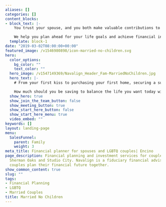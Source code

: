 ```yaml
---
aliases: []
categories: []
content_blocks:
- block_text: |-
    You trust your spouse, and you both make valuable contributions to provide for the household. We believe you deserve a team of financial experts you can trust to help you achieve financial peace of mind together.

    We help you plan ahead for your life goals and achieve financial independence together. We’d like to share with you how you will benefit from our wealth of experience helping spouses navigate important financial decisions today and in the future.
  template: block-1
date: "2019-03-02T08:00:00+00:00"
featured_image: /v1546980898/icon-married-no-children.svg
hero:
  color_options:
    bg_color: ""
    text_color: ""
  hero_image: /v1547149369/Navalign_Header_Fam-MarriedNoChildren.jpg
  hero_text: |-
    # From your first kiss to purchasing your first home, securing a successful financial future together comes with plenty of decisions to make and your unique opportunities and challenges.

    How much should you be saving to balance the life you want today with planning ahead for the future? Does your household have multiple streams of income and access to benefit programs you’d like to maximize? Our goal is to help you plan for your future together with clear and understandable financial advice that is aligned with your best interest.
  show_hero: true
  show_join_the_team_button: false
  show_meeting_button: true
  show_start_here_button: false
  show_start_here_menu: true
  video_embed: ""
keywords: []
layout: landing-page
menu:
  SalesFunnel:
    parent: Family
    weight: 3
meta_title: Financial planner for spouses and LGBTQ couples| Encino
page_description: Financial planning and investment services for couples in Encino,
  Sherman Oaks and Studio City. Navalign is a fiduciary financial advisor that helps
  couples plan their financial future together.
show_common_content: true
slug: ""
tags:
- Financial Planning
- LGBTQ
- Married Couples
title: Married No Children
---
```

